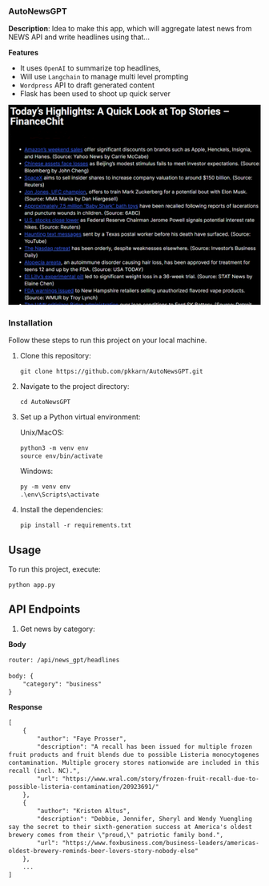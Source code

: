 ### AutoNewsGPT

**Description**: Idea to make this app, which will aggregate latest news from NEWS API and write headlines using that...

**Features**

- It uses `OpenAI` to summarize top headlines,
- Will use `Langchain` to manage multi level prompting
- `Wordpress` API to draft generated content
- Flask has been used to shoot up quick server

![Screenshot](./Screenshot.png)


### Installation

Follow these steps to run this project on your local machine.

1. Clone this repository:
    ```
    git clone https://github.com/pkkarn/AutoNewsGPT.git
    ```

2. Navigate to the project directory:
    ```
    cd AutoNewsGPT
    ```

3. Set up a Python virtual environment:

    Unix/MacOS:
    ```
    python3 -m venv env
    source env/bin/activate
    ```
    Windows:
    ```
    py -m venv env
    .\env\Scripts\activate
    ```

4. Install the dependencies:
    ```
    pip install -r requirements.txt
    ```

## Usage

To run this project, execute:

```
python app.py
```


## API Endpoints

1. Get news by category:

**Body**

```
router: /api/news_gpt/headlines

body: {
    "category": "business"
}
```

**Response**

```
[
    {
        "author": "Faye Prosser",
        "description": "A recall has been issued for multiple frozen fruit products and fruit blends due to possible Listeria monocytogenes contamination. Multiple grocery stores nationwide are included in this recall (incl. NC).",
        "url": "https://www.wral.com/story/frozen-fruit-recall-due-to-possible-listeria-contamination/20923691/"
    },
    {
        "author": "Kristen Altus",
        "description": "Debbie, Jennifer, Sheryl and Wendy Yuengling say the secret to their sixth-generation success at America's oldest brewery comes from their \"proud,\" patriotic family bond.",
        "url": "https://www.foxbusiness.com/business-leaders/americas-oldest-brewery-reminds-beer-lovers-story-nobody-else"
    },
    ...
]
```

